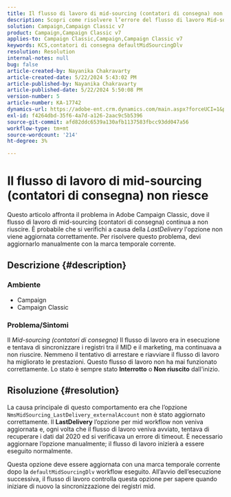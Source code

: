 ```yaml
---
title: Il flusso di lavoro di mid-sourcing (contatori di consegna) non riesce
description: Scopri come risolvere l’errore del flusso di lavoro Mid-sourcing (contatori di consegna).
solution: Campaign,Campaign Classic v7
product: Campaign,Campaign Classic v7
applies-to: Campaign Classic,Campaign,Campaign Classic v7
keywords: KCS,contatori di consegna defaultMidSourcingDlv
resolution: Resolution
internal-notes: null
bug: false
article-created-by: Nayanika Chakravarty
article-created-date: 5/22/2024 5:43:02 PM
article-published-by: Nayanika Chakravarty
article-published-date: 5/22/2024 5:50:08 PM
version-number: 5
article-number: KA-17742
dynamics-url: https://adobe-ent.crm.dynamics.com/main.aspx?forceUCI=1&pagetype=entityrecord&etn=knowledgearticle&id=f8d43cbb-6218-ef11-9f89-000d3a37816b
exl-id: f4264dbd-35f6-4a7d-a126-2aac9c5b5396
source-git-commit: afd82ddc6539a130afb1137583fbcc93dd047a56
workflow-type: tm+mt
source-wordcount: '214'
ht-degree: 3%

---
```


# Il flusso di lavoro di mid-sourcing (contatori di consegna) non riesce


Questo articolo affronta il problema in Adobe Campaign Classic, dove il flusso di lavoro di mid-sourcing (contatori di consegna) continua a non riuscire. È probabile che si verifichi a causa della *LastDelivery* l&#39;opzione non viene aggiornata correttamente. Per risolvere questo problema, devi aggiornarlo manualmente con la marca temporale corrente.

## Descrizione {#description}


### <b>Ambiente</b>

- Campaign
- Campaign Classic


### <b>Problema/Sintomi</b>

Il *Mid-sourcing (contatori di consegna)* Il flusso di lavoro era in esecuzione e tentava di sincronizzare i registri tra il MID e il marketing, ma continuava a non riuscire. Nemmeno il tentativo di arrestare e riavviare il flusso di lavoro ha migliorato le prestazioni. Questo flusso di lavoro non ha mai funzionato correttamente. Lo stato è sempre stato <b>Interrotto</b> o <b>Non riuscito</b> dall&#39;inizio.


## Risoluzione {#resolution}


La causa principale di questo comportamento era che l’opzione `NmsMidSourcing_LastDelivery_externalAccount` non è stato aggiornato correttamente. Il <b>LastDelivery</b> l’opzione per mid workflow non veniva aggiornata e, ogni volta che il flusso di lavoro veniva avviato, tentava di recuperare i dati dal 2020 ed si verificava un errore di timeout. È necessario aggiornare l’opzione manualmente; il flusso di lavoro inizierà a essere eseguito normalmente.

Questa opzione deve essere aggiornata con una marca temporale corrente dopo la `defaultMidSourcingDlv` workflow eseguito. All’avvio dell’esecuzione successiva, il flusso di lavoro controlla questa opzione per sapere quando iniziare di nuovo la sincronizzazione dei registri mid.
